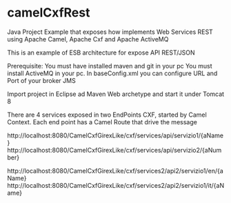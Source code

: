 # camelCxfRest
Java Project Example that exposes how implements Web Services REST using Apache Camel, Apache Cxf and Apache ActiveMQ

This is an example of ESB architecture for expose API REST/JSON

Prerequisite:
You must have installed maven and git in your pc
You must install ActiveMQ in your pc. In baseConfig.xml you can configure URL and Port of your broker JMS

Import project in Eclipse ad Maven Web archetype and start it under Tomcat 8

There are 4 services exposed in two EndPoints CXF, started by Camel Context. Each end point has a Camel Route
that drive the message

http://localhost:8080/CamelCxfGirexLike/cxf/services/api/servizio1/{aName}
http://localhost:8080/CamelCxfGirexLike/cxf/services/api/servizio2/{aNumber}

http://localhost:8080/CamelCxfGirexLike/cxf/services2/api2/servizio1/en/{aName}
http://localhost:8080/CamelCxfGirexLike/cxf/services2/api2/servizio1/it/{aName}

